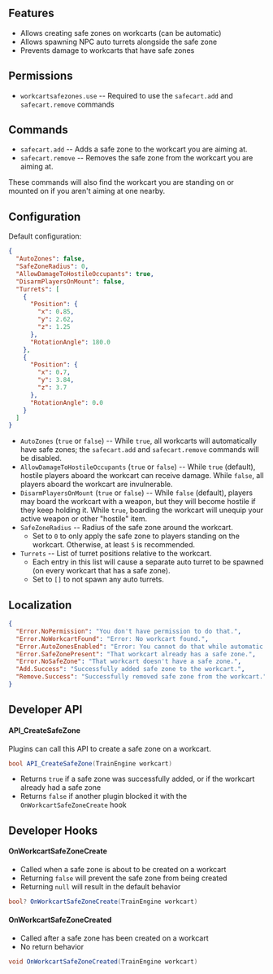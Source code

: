 ## Features

- Allows creating safe zones on workcarts (can be automatic)
- Allows spawning NPC auto turrets alongside the safe zone
- Prevents damage to workcarts that have safe zones

## Permissions

- `workcartsafezones.use` -- Required to use the `safecart.add` and `safecart.remove` commands

## Commands

- `safecart.add` -- Adds a safe zone to the workcart you are aiming at.
- `safecart.remove` -- Removes the safe zone from the workcart you are aiming at.

These commands will also find the workcart you are standing on or mounted on if you aren't aiming at one nearby.

## Configuration

Default configuration:

```json
{
  "AutoZones": false,
  "SafeZoneRadius": 0,
  "AllowDamageToHostileOccupants": true,
  "DisarmPlayersOnMount": false,
  "Turrets": [
    {
      "Position": {
        "x": 0.85,
        "y": 2.62,
        "z": 1.25
      },
      "RotationAngle": 180.0
    },
    {
      "Position": {
        "x": 0.7,
        "y": 3.84,
        "z": 3.7
      },
      "RotationAngle": 0.0
    }
  ]
}
```

- `AutoZones` (`true` or `false`) -- While `true`, all workcarts will automatically have safe zones; the `safecart.add` and `safecart.remove` commands will be disabled.
- `AllowDamageToHostileOccupants` (`true` or `false`) -- While `true` (default), hostile players aboard the workcart can receive damage. While `false`, all players aboard the workcart are invulnerable.
- `DisarmPlayersOnMount` (`true` or `false`) -- While `false` (default), players may board the workcart with a weapon, but they will become hostile if they keep holding it. While `true`, boarding the workcart will unequip your active weapon or other "hostile" item.
- `SafeZoneRadius` -- Radius of the safe zone around the workcart.
  - Set to `0` to only apply the safe zone to players standing on the workcart. Otherwise, at least `5` is recommended.
- `Turrets` -- List of turret positions relative to the workcart.
  - Each entry in this list will cause a separate auto turret to be spawned (on every workcart that has a safe zone).
  - Set to `[]` to not spawn any auto turrets.

## Localization

```json
{
  "Error.NoPermission": "You don't have permission to do that.",
  "Error.NoWorkcartFound": "Error: No workcart found.",
  "Error.AutoZonesEnabled": "Error: You cannot do that while automatic zones are enabled.",
  "Error.SafeZonePresent": "That workcart already has a safe zone.",
  "Error.NoSafeZone": "That workcart doesn't have a safe zone.",
  "Add.Success": "Successfully added safe zone to the workcart.",
  "Remove.Success": "Successfully removed safe zone from the workcart."
}
```

## Developer API

#### API_CreateSafeZone

Plugins can call this API to create a safe zone on a workcart.

```csharp
bool API_CreateSafeZone(TrainEngine workcart)
```

- Returns `true` if a safe zone was successfully added, or if the workcart already had a safe zone
- Returns `false` if another plugin blocked it with the `OnWorkcartSafeZoneCreate` hook

## Developer Hooks

#### OnWorkcartSafeZoneCreate

- Called when a safe zone is about to be created on a workcart
- Returning `false` will prevent the safe zone from being created
- Returning `null` will result in the default behavior

```csharp
bool? OnWorkcartSafeZoneCreate(TrainEngine workcart)
```

#### OnWorkcartSafeZoneCreated

- Called after a safe zone has been created on a workcart
- No return behavior

```csharp
void OnWorkcartSafeZoneCreated(TrainEngine workcart)
```
